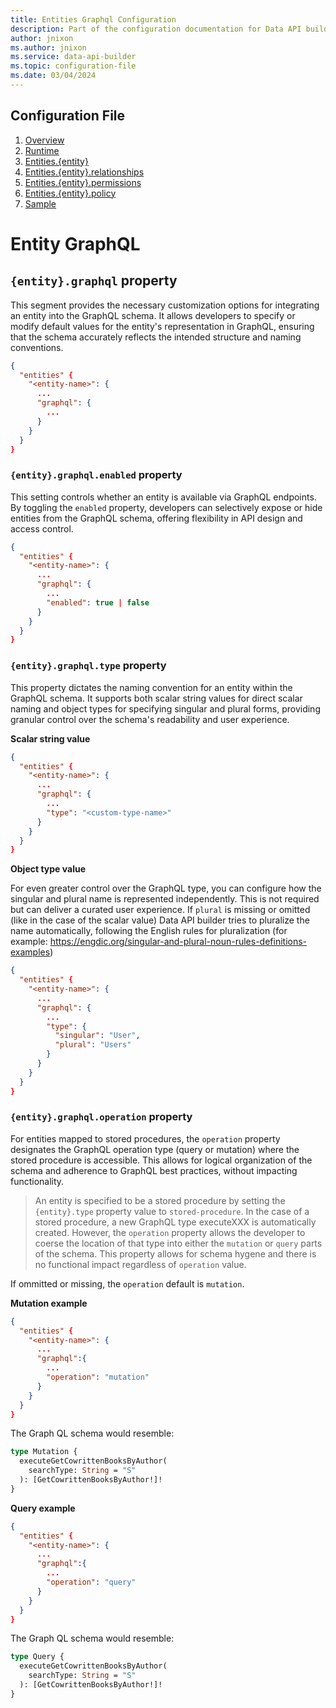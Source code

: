 ```yaml
---
title: Entities Graphql Configuration
description: Part of the configuration documentation for Data API builder, focusing on Entities Graphql Configuration.
author: jnixon
ms.author: jnixon
ms.service: data-api-builder
ms.topic: configuration-file
ms.date: 03/04/2024
---
```


## Configuration File

1. [Overview](./configuration-file-overview.md)
1. [Runtime](./configuration-file-runtime.md)
1. [Entities.{entity}](./configuration-file-entities.md)
1. [Entities.{entity}.relationships](./configuration-file-entity-relationships.md)
1. [Entities.{entity}.permissions](./configuration-file-entity-permissions.md)
1. [Entities.{entity}.policy](./configuration-file-entity-policy.md)
1. [Sample](./configuration-file-sample.md)

# Entity GraphQL

## `{entity}.graphql` property

This segment provides the necessary customization options for integrating an entity into the GraphQL schema. It allows developers to specify or modify default values for the entity's representation in GraphQL, ensuring that the schema accurately reflects the intended structure and naming conventions.

```json
{
  "entities" {
    "<entity-name>": {
      ...
      "graphql": {
        ...
      }
    }
  }
}
```

### `{entity}.graphql.enabled` property

This setting controls whether an entity is available via GraphQL endpoints. By toggling the `enabled` property, developers can selectively expose or hide entities from the GraphQL schema, offering flexibility in API design and access control.

```json
{
  "entities" {
    "<entity-name>": {
      ...
      "graphql": {
        ...
        "enabled": true | false
      }
    }
  }
}
```

### `{entity}.graphql.type` property

This property dictates the naming convention for an entity within the GraphQL schema. It supports both scalar string values for direct scalar naming and object types for specifying singular and plural forms, providing granular control over the schema's readability and user experience.

**Scalar string value**

```json
{
  "entities" {
    "<entity-name>": {
      ...
      "graphql": {
        ...
        "type": "<custom-type-name>"
      }
    }
  }
}
```

**Object type value**

For even greater control over the GraphQL type, you can configure how the singular and plural name is represented independently. This is not required but can deliver a curated user experience. If `plural` is missing or omitted (like in the case of the scalar value) Data API builder tries to pluralize the name automatically, following the English rules for pluralization (for example: https://engdic.org/singular-and-plural-noun-rules-definitions-examples)

```json
{
  "entities" {
    "<entity-name>": {
      ...
      "graphql": {
        ...
        "type": {
          "singular": "User",
          "plural": "Users"
        }
      }
    }
  }
}
```

### `{entity}.graphql.operation` property

For entities mapped to stored procedures, the `operation` property designates the GraphQL operation type (query or mutation) where the stored procedure is accessible. This allows for logical organization of the schema and adherence to GraphQL best practices, without impacting functionality.

> An entity is specified to be a stored procedure by setting the `{entity}.type` property value to `stored-procedure`. In the case of a stored procedure, a new GraphQL type executeXXX is automatically created. However, the `operation` property allows the developer to coerse the location of that type into either the `mutation` or `query` parts of the schema. This property allows for schema hygene and there is no functional impact regardless of `operation` value.  

If ommitted or missing, the `operation` default is `mutation`.

**Mutation example**

```json
{
  "entities" {
    "<entity-name>": {
      ...
      "graphql":{
        ...
        "operation": "mutation"
      }
    }
  }
}
```

The Graph QL schema would resemble:

```graphql
type Mutation {
  executeGetCowrittenBooksByAuthor(
    searchType: String = "S"
  ): [GetCowrittenBooksByAuthor!]!
}
```

**Query example**

```json
{
  "entities" {
    "<entity-name>": {
      ...
      "graphql":{
        ...
        "operation": "query"
      }
    }
  }
}
```

The Graph QL schema would resemble:

```graphql
type Query {
  executeGetCowrittenBooksByAuthor(
    searchType: String = "S"
  ): [GetCowrittenBooksByAuthor!]!
}
```